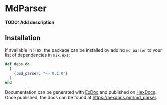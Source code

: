 # MdParser

**TODO: Add description**

## Installation

If [available in Hex](https://hex.pm/docs/publish), the package can be installed
by adding `md_parser` to your list of dependencies in `mix.exs`:

```elixir
def deps do
  [
    {:md_parser, "~> 0.1.0"}
  ]
end
```

Documentation can be generated with [ExDoc](https://github.com/elixir-lang/ex_doc)
and published on [HexDocs](https://hexdocs.pm). Once published, the docs can
be found at <https://hexdocs.pm/md_parser>.

